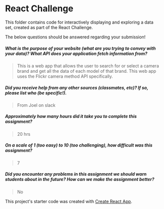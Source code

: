 # React Challenge

This folder contains code for interactively displaying and exploring a data set, created as part of the React Challenge.

The below questions should be answered regarding your submission!

##### What is the purpose of your website (what are you trying to convey with your data)? What API does your application fetch information from? #####
> This is a web app that allows the user to search for or select a camera brand and get all the data of each model of that brand.
> This web app uses the Flickr camera method API specifically.


##### Did you receive help from any other sources (classmates, etc)? If so, please list who (be specific!). #####
> From Joel on slack


##### Approximately how many hours did it take you to complete this assignment? #####
> 20 hrs


##### On a scale of 1 (too easy) to 10 (too challenging), how difficult was this assignment? #####
> 7


##### Did you encounter any problems in this assignment we should warn students about in the future? How can we make the assignment better? #####
> No



This project's starter code was created with [Create React App](https://github.com/facebookincubator/create-react-app).